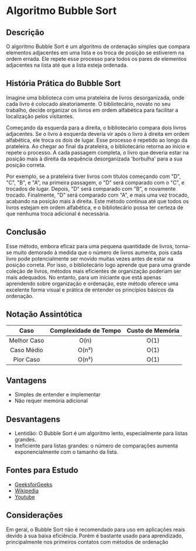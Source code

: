 # Algoritmo Bubble Sort
## Descrição 
O algoritmo Bubble Sort é um algoritmo de ordenação simples que compara elementos adjacentes em uma lista e os troca de posição se estiverem na ordem errada. Ele repete esse processo para todos os pares de elementos adjacentes na lista até que a lista esteja ordenada.

## História Prática do Bubble Sort
Imagine uma biblioteca com uma prateleira de livros desorganizada, onde cada livro é colocado aleatoriamente. O bibliotecário, novato no seu trabalho, decide organizar os livros em ordem alfabética para facilitar a localização pelos visitantes. 

Começando da esquerda para a direita, o bibliotecário compara dois livros adjacentes. Se o livro à esquerda deveria vir após o livro à direita em ordem alfabética, ele troca os dois de lugar. Esse processo é repetido ao longo da prateleira. Ao chegar ao final da prateleira, o bibliotecário retorna ao início e repete o processo. A cada passagem completa, o livro que deveria estar na posição mais à direita da sequência desorganizada 'borbulha' para a sua posição correta.

Por exemplo, se a prateleira tiver livros com títulos começando com "D", "C", "B", e "A", na primeira passagem, o "D" será comparado com o "C", e trocados de lugar. Depois, "D" será comparado com "B", e novamente trocado. Finalmente, "D" será comparado com "A", e mais uma vez trocado, acabando na posição mais à direita. Este método continua até que todos os livros estejam em ordem alfabética, e o bibliotecário possa ter certeza de que nenhuma troca adicional é necessária.

## Conclusão
Esse método, embora eficaz para uma pequena quantidade de livros, torna-se muito demorado à medida que o número de livros aumenta, pois cada livro pode potencialmente ser movido muitas vezes antes de estar na posição correta. Por isso, o bibliotecário logo aprende que para uma grande coleção de livros, métodos mais eficientes de organização poderiam ser mais adequados. No entanto, para um iniciante que está apenas aprendendo sobre organização e ordenação, este método oferece uma excelente forma visual e prática de entender os princípios básicos da ordenação.

## Notação Assintótica
| Caso        | Complexidade de Tempo | Custo de Memória |
|:-----------:|:---------------------:|:----------------:|
| Melhor Caso | O(n)                  | O(1)             |
| Caso Médio  | O(n²)                 | O(1)             |
| Pior Caso   | O(n²)                 | O(1)             |

## Vantagens
+ Simples de entender e implementar
+ Não requer memória adicional

## Desvantagens
+ Lentidão: O Bubble Sort é um algoritmo lento, especialmente para listas grandes.
+ Ineficiente para listas grandes: o número de comparações aumenta exponencialmente com o tamanho da lista.

## Fontes para Estudo
+ [GeeksforGeeks](https://www.geeksforgeeks.org/bubble-sort/?ref=header_search)
+ [Wikipedia](https://en.wikipedia.org/wiki/Bubble_sort)
+ [Youtube](https://www.youtube.com/watch?v=xli_FI7CuzA)

## Considerações
Em geral, o Bubble Sort não é recomendado para uso em aplicações reais devido à sua baixa eficiência. Porém é bastante usado para aprendizado, principalmente nos primeiros contatos com métodos de ordenação